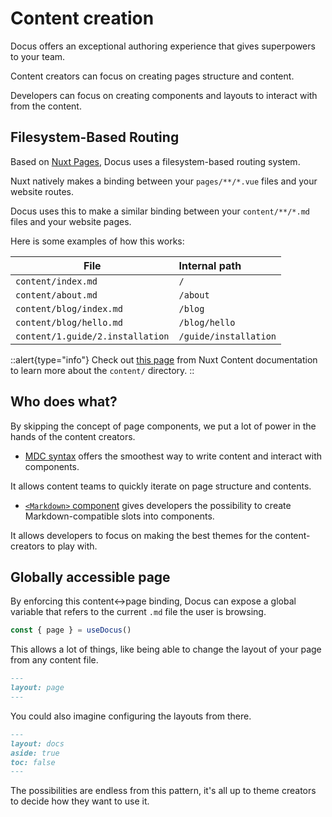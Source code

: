 # Content creation

Docus offers an exceptional authoring experience that gives superpowers to your team.

Content creators can focus on creating pages structure and content.

Developers can focus on creating components and layouts to interact with from the content.

## Filesystem-Based Routing

Based on [Nuxt Pages](https://v3.nuxtjs.org/guide/directory-structure/pages), Docus uses a filesystem-based routing system.

Nuxt natively makes a binding between your `pages/**/*.vue` files and your website routes.

Docus uses this to make a similar binding between your `content/**/*.md` files and your website pages.

Here is some examples of how this works:

| File | Internal path |
| ----------------- | :-------- |
| `content/index.md` | `/` |
| `content/about.md` | `/about` |
| `content/blog/index.md` | `/blog` |
| `content/blog/hello.md` | `/blog/hello` |
| `content/1.guide/2.installation` | `/guide/installation` |

::alert{type="info"}
Check out [this page](https://content.nuxtjs.org/guide/writing/content-directory) from Nuxt Content documentation to learn more about the `content/` directory.
::

## Who does what?

By skipping the concept of page components, we put a lot of power in the hands of the content creators.

- [MDC syntax](https://content.nuxtjs.org/guide/writing/mdc) offers the smoothest way to write content and interact with components.

It allows content teams to quickly iterate on page structure and contents.

- [`<Markdown>` component](https://content.nuxtjs.org/api/components/markdown) gives developers the possibility to create Markdown-compatible slots into components.

It allows developers to focus on making the best themes for the content-creators to play with.

## Globally accessible page

By enforcing this content<->page binding, Docus can expose a global variable that refers to the current `.md` file the user is browsing.

```ts
const { page } = useDocus()
```

This allows a lot of things, like being able to change the layout of your page from any content file.

```md [content/index.md]
---
layout: page
---
```

You could also imagine configuring the layouts from there.

```md [content/index.md]
---
layout: docs
aside: true
toc: false
---
```

The possibilities are endless from this pattern, it's all up to theme creators to decide how they want to use it.
